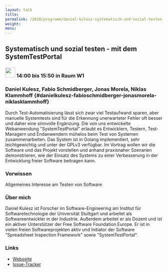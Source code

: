 ```yaml
---
layout: talk
title:
permalink: /2018/programm/daniel-kulesz-systematisch-und-sozial-testen-mit-dem-systemtestportal/
weight:
menu:
---
```

## Systematisch und sozial testen - mit dem SystemTestPortal

### <img height = "32" src="../../../images/workshop.svg"> 14:00 bis 15:50 in Raum W1

### Daniel Kulesz, Fabio Schmidberger, Jonas Morela, Niklas Klammhoff {#danielkulesz-fabioschmidberger-jonasmorela-niklasklammhoff}

Durch Test-Automatisierung lässt sich zwar viel Testaufwand sparen, aber manuelle Systemtests sind für die Erkennung unerwarteter Fehler oft besser und daher eine sinnvolle Ergänzung. Die von uns entwickelte Webanwendung "SystemTestPortal" erlaubt es Entwicklern, Testern, Test-Managern und Endanwendern mühelos beim Test von Systemen zusammenarbeiten. Das System ist in Golang implementiert, sehr leichtgewichtig und unter der GPLv3 verfügbar. Im Vortrag wollen wir die Software und das Projekt vorstellen und anhand praxisnaher Szenarien demonstrieren, wie der Einsatz des Systems zu einer Verbesserung in der Entwicklung freier Software beitragen kann. 

### Vorwissen

Allgemeines Interesse am Testen von Software

### Über mich

Daniel Kulesz ist Forscher im Software-Engineering am Institut für Softwaretechnologie der Universität Stuttgart und arbeitet als Softwareentwickler in der Industrie. Außerdem arbeitet er als Dozent und ist ein aktiver Unterstützer der Free Software Foundation Europe. Er ist in vielen freien Softwareprojekten aktiv und Initiator der Software "Spreadsheet Inspection Framework" sowie "SystemTestPortal".

### Links

- <a href="http://www.systemtestportal.org/" target="_blank">Webseite</a>
- <a href="https://gitlab.com/stp-team/systemtestportal-webapp" target="_blank">Issue-Tracker</a>
